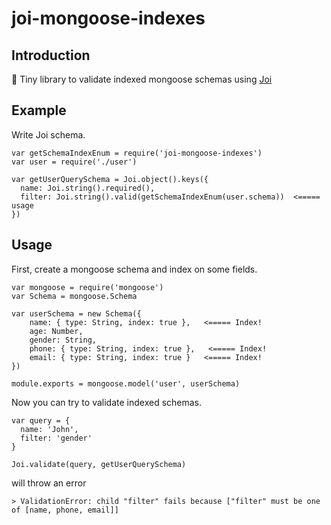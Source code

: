 # joi-mongoose-indexes

## Introduction

📕 Tiny library to validate indexed mongoose schemas using [Joi](https://github.com/hapijs/joi)


## Example

Write Joi schema.

```
var getSchemaIndexEnum = require('joi-mongoose-indexes')
var user = require('./user')

var getUserQuerySchema = Joi.object().keys({
  name: Joi.string().required(),
  filter: Joi.string().valid(getSchemaIndexEnum(user.schema))  <===== usage
})
```

## Usage

First, create a mongoose schema and index on some fields.

```
var mongoose = require('mongoose')
var Schema = mongoose.Schema

var userSchema = new Schema({
    name: { type: String, index: true },   <===== Index!
    age: Number,
    gender: String,
    phone: { type: String, index: true },   <===== Index!
    email: { type: String, index: true }   <===== Index!
})

module.exports = mongoose.model('user', userSchema)
```

Now you can try to validate indexed schemas.

```
var query = {
  name: 'John',
  filter: 'gender'
}

Joi.validate(query, getUserQuerySchema)
```

will throw an error

```
> ValidationError: child "filter" fails because ["filter" must be one of [name, phone, email]]
```
